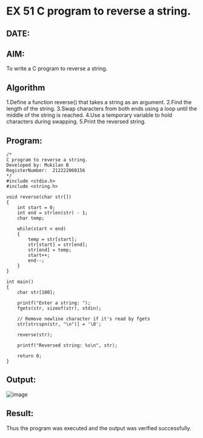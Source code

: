 # EX 51 C program to reverse a string.
## DATE:
## AIM:
To write a C program to reverse a string.

## Algorithm
1.Define a function reverse() that takes a string as an argument.
2.Find the length of the string.
3.Swap characters from both ends using a loop until the middle of the string is reached.
4.Use a temporary variable to hold characters during swapping.
5.Print the reversed string. 

## Program:
```
/*
C program to reverse a string.
Developed by: Mukilan B
RegisterNumber:  212222060156
*/
#include <stdio.h>
#include <string.h>

void reverse(char str[])
{
    int start = 0;
    int end = strlen(str) - 1;
    char temp;

    while(start < end)
    {
        temp = str[start];
        str[start] = str[end];
        str[end] = temp;
        start++;
        end--;
    }
}

int main()
{
    char str[100];

    printf("Enter a string: ");
    fgets(str, sizeof(str), stdin);

    // Remove newline character if it's read by fgets
    str[strcspn(str, "\n")] = '\0';

    reverse(str);

    printf("Reversed string: %s\n", str);

    return 0;
}
```

## Output:
![image](https://github.com/user-attachments/assets/411c344c-3cb0-4c13-8144-c204e4d816ca)


## Result:
Thus the program was executed and the output was verified successfully.

